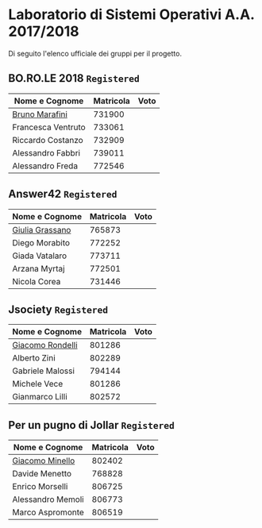 # Laboratorio di Sistemi Operativi A.A. 2017/2018

Di seguito l'elenco ufficiale dei gruppi per il progetto.

## BO.RO.LE 2018 `Registered`
|  Nome e Cognome | Matricola  | Voto |
|---|---|---|
|  [Bruno Marafini](mailto:bruno.marafini@studio.unibo.it) |  731900 | |
| Francesca Ventruto | 733061 | |
| Riccardo Costanzo | 732909 | |
| Alessandro Fabbri | 739011 | |
| Alessandro Freda | 772546 | |

## Answer42 `Registered`
|  Nome e Cognome | Matricola  | Voto |
|---|---|---|
|  [Giulia Grassano](mailto:giulia.grassano@studio.unibo.it) |  765873 |  |
| Diego Morabito | 772252 | |
| Giada Vatalaro | 773711 | |
| Arzana Myrtaj | 772501 | |
| Nicola Corea | 731446 | |

## Jsociety `Registered`
|  Nome e Cognome | Matricola  | Voto |
|---|---|---|
|  [Giacomo Rondelli](mailto:giacomo.rondelli2@studio.unibo.it) |  801286 |  |
| Alberto Zini | 802289 |
| Gabriele Malossi | 794144 |
| Michele Vece | 801286 |
| Gianmarco Lilli | 802572 |

## Per un pugno di Jollar `Registered`
|  Nome e Cognome | Matricola  | Voto |
|---|---|---|
|  [Giacomo Minello](mailto:mailto:giacomo.minello@studio.unibo.it) |  802402 | 
| Davide Menetto | 768828 | |
| Enrico Morselli | 806725 | |
| Alessandro Memoli | 806773 | |
| Marco Aspromonte | 806519 | |
